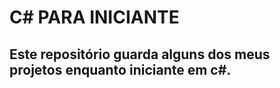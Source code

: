 # C# PARA INICIANTE

<h2>Este repositório guarda alguns dos meus projetos enquanto iniciante em c#.</h2>
